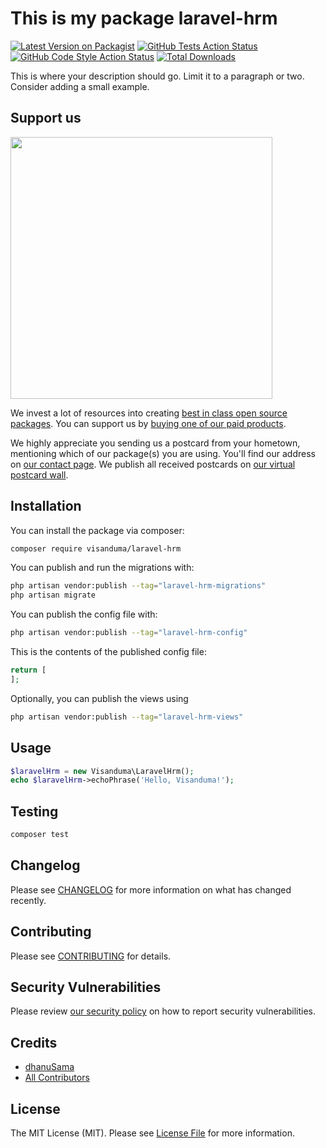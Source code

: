 # This is my package laravel-hrm

[![Latest Version on Packagist](https://img.shields.io/packagist/v/visanduma/laravel-hrm.svg?style=flat-square)](https://packagist.org/packages/visanduma/laravel-hrm)
[![GitHub Tests Action Status](https://img.shields.io/github/actions/workflow/status/visanduma/laravel-hrm/run-tests.yml?branch=main&label=tests&style=flat-square)](https://github.com/visanduma/laravel-hrm/actions?query=workflow%3Arun-tests+branch%3Amain)
[![GitHub Code Style Action Status](https://img.shields.io/github/actions/workflow/status/visanduma/laravel-hrm/fix-php-code-style-issues.yml?branch=main&label=code%20style&style=flat-square)](https://github.com/visanduma/laravel-hrm/actions?query=workflow%3A"Fix+PHP+code+style+issues"+branch%3Amain)
[![Total Downloads](https://img.shields.io/packagist/dt/visanduma/laravel-hrm.svg?style=flat-square)](https://packagist.org/packages/visanduma/laravel-hrm)

This is where your description should go. Limit it to a paragraph or two. Consider adding a small example.

## Support us

[<img src="https://github-ads.s3.eu-central-1.amazonaws.com/laravel-hrm.jpg?t=1" width="419px" />](https://spatie.be/github-ad-click/laravel-hrm)

We invest a lot of resources into creating [best in class open source packages](https://spatie.be/open-source). You can support us by [buying one of our paid products](https://spatie.be/open-source/support-us).

We highly appreciate you sending us a postcard from your hometown, mentioning which of our package(s) you are using. You'll find our address on [our contact page](https://spatie.be/about-us). We publish all received postcards on [our virtual postcard wall](https://spatie.be/open-source/postcards).

## Installation

You can install the package via composer:

```bash
composer require visanduma/laravel-hrm
```

You can publish and run the migrations with:

```bash
php artisan vendor:publish --tag="laravel-hrm-migrations"
php artisan migrate
```

You can publish the config file with:

```bash
php artisan vendor:publish --tag="laravel-hrm-config"
```

This is the contents of the published config file:

```php
return [
];
```

Optionally, you can publish the views using

```bash
php artisan vendor:publish --tag="laravel-hrm-views"
```

## Usage

```php
$laravelHrm = new Visanduma\LaravelHrm();
echo $laravelHrm->echoPhrase('Hello, Visanduma!');
```

## Testing

```bash
composer test
```

## Changelog

Please see [CHANGELOG](CHANGELOG.md) for more information on what has changed recently.

## Contributing

Please see [CONTRIBUTING](CONTRIBUTING.md) for details.

## Security Vulnerabilities

Please review [our security policy](../../security/policy) on how to report security vulnerabilities.

## Credits

- [dhanuSama](https://github.com/Visanduma)
- [All Contributors](../../contributors)

## License

The MIT License (MIT). Please see [License File](LICENSE.md) for more information.
